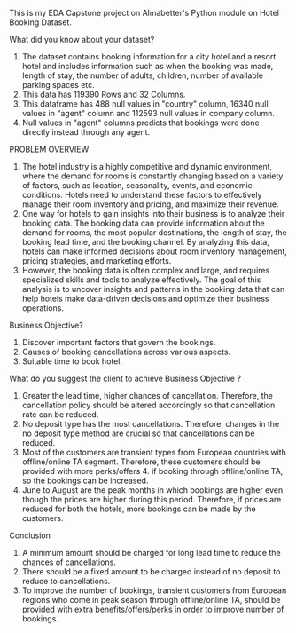 This is my EDA Capstone project on Almabetter's Python module on Hotel Booking Dataset.

What did you know about your dataset?

1. The dataset contains booking information for a city hotel and a resort hotel and includes information such as when the booking was made, length of stay, the number of adults, children, number of available parking spaces etc.
2. This data has 119390 Rows and 32 Columns.
3. This dataframe has 488 null values in "country" column, 16340 null values in "agent" column and 112593 null values in company column.
4. Null values in "agent" columns predicts that bookings were done directly instead through any agent.

PROBLEM OVERVIEW

1. The hotel industry is a highly competitive and dynamic environment, where the demand for rooms is constantly changing based on a variety of factors, such as location, seasonality, events, and economic conditions. Hotels need to understand these factors to effectively manage their room inventory and pricing, and maximize their revenue.
2. One way for hotels to gain insights into their business is to analyze their booking data. The booking data can provide information about the demand for rooms, the most popular destinations, the length of stay, the booking lead time, and the booking channel. By analyzing this data, hotels can make informed decisions about room inventory management, pricing strategies, and marketing efforts.
3. However, the booking data is often complex and large, and requires specialized skills and tools to analyze effectively. The goal of this analysis is to uncover insights and patterns in the booking data that can help hotels make data-driven decisions and optimize their business operations.


Business Objective?

1. Discover important factors that govern the bookings.
2. Causes of booking cancellations across various aspects.
3. Suitable time to book hotel.


What do you suggest the client to achieve Business Objective ?
1. Greater the lead time, higher chances of cancellation. Therefore, the cancellation policy should be altered accordingly so that cancellation rate can be reduced.
2. No deposit type has the most cancellations. Therefore, changes in the no deposit type method are crucial so that cancellations can be reduced.
3. Most of the customers are transient types from European countries with offline/online TA segment. Therefore, these customers should be provided with more perks/offers 4. if booking through offline/online TA, so the bookings can be increased.
5. June to August are the peak months in which bookings are higher even though the prices are higher during this period. Therefore, if prices are reduced for both the hotels, more bookings can be made by the customers.


Conclusion
1. A minimum amount should be charged for long lead time to reduce the chances of cancellations.
2. There should be a fixed amount to be charged instead of no deposit to reduce to cancellations.
3. To improve the number of bookings, transient customers from European regions who come in peak season through offline/online TA, should be provided with extra benefits/offers/perks in order to improve number of bookings.

